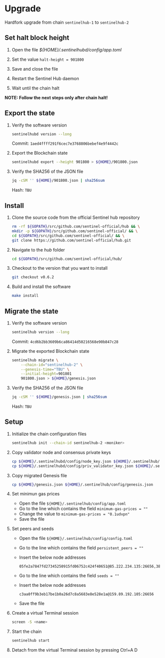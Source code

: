 # Upgrade

Hardfork upgrade from chain `sentinelhub-1` to `sentinelhub-2`

## Set halt block height

1. Open the file _${HOME}/.sentinelhubd/config/app.toml_

2. Set the value `halt-height = 901800`

3. Save and close the file

4. Restart the Sentinel Hub daemon

5. Wait until the chain halt

__NOTE: Follow the next steps only after chain halt!__

## Export the state

1. Verify the software version

    ``` sh
    sentinelhubd version --long
    ```

    Commit: `1aed4ffff291f6cec7e3768806bebef4e9f4442c`

2. Export the Blockchain state

    ``` sh
    sentinelhubd export --height 901800 > ${HOME}/901800.json
    ```

3. Verify the SHA256 of the JSON file

    ``` sh
    jq -cSM '' ${HOME}/901800.json | sha256sum
    ```

    Hash: `TBU`

## Install

1. Clone the source code from the official Sentinel hub repository

    ``` sh
    rm -rf ${GOPATH}/src/github.com/sentinel-official/hub && \
    mkdir -p ${GOPATH}/src/github.com/sentinel-official/ && \
    cd ${GOPATH}/src/github.com/sentinel-official/ && \
    git clone https://github.com/sentinel-official/hub.git
    ```

2. Navigate to the _hub_ folder

    ``` sh
    cd ${GOPATH}/src/github.com/sentinel-official/hub/
    ```

3. Checkout to the version that you want to install

    ``` sh
    git checkout v0.6.2
    ```

4. Build and install the software

    ``` sh
    make install
    ```

## Migrate the state

1. Verify the software version

    ``` sh
    sentinelhub version --long
    ```

    Commit: `4cd6b2bb3609b6ca86414d50216568e90b847c28`

2. Migrate the exported Blockchain state

    ``` sh
    sentinelhub migrate \
        --chain-id="sentinelhub-2" \
        --genesis-time="TBU" \
        --initial-height=901801
        901800.json > ${HOME}/genesis.json
    ```

3. Verify the SHA256 of the JSON file

    ``` sh
    jq -cSM '' ${HOME}/genesis.json | sha256sum
    ```

    Hash: `TBU`

## Setup

1. Initialize the chain configuration files

    ``` sh
    sentinelhub init --chain-id sentinelhub-2 <moniker>
    ```

2. Copy validator node and consensus private keys

    ``` sh
    cp ${HOME}/.sentinelhubd/config/node_key.json ${HOME}/.sentinelhub/config/node_key.json
    cp ${HOME}/.sentinelhubd/config/priv_validator_key.json ${HOME}/.sentinelhub/config/priv_validator_key.json
    ```

3. Copy migrated Genesis file

    ``` sh
    cp ${HOME}/genesis.json ${HOME}/.sentinelhub/config/genesis.json
    ```

4. Set minimun gas prices

    * Open the file `${HOME}/.sentinelhub/config/app.toml`
    * Go to the line which contains the field `minimum-gas-prices = ""`
    * Change the value to `minimum-gas-prices = "0.1udvpn"`
    * Save the file

5. Set peers and seeds

    * Open the file `${HOME}/.sentinelhub/config/config.toml`
    * Go to the line which contains the field `persistent_peers = ""`
    * Insert the below node addresses

        ``` text
        05fe2a7847fd27345250915fd06752c424f40651@85.222.234.135:26656,387027e3b1180d3a619cbbf3462704a490785963@54.176.90.228:26656,63bd9cfce0f0d274aad5b166dd06d829021aec43@121.78.247.243:56656,855807cc6a919c22ec943050ebb5c80b23724ed0@3.239.11.246:26656,8caefbf8f4318ecc93f2c901cf11470e4a16c818@161.97.135.122:26656,9174af5f16f74660cccf49f893d243949af45f7f@54.177.29.46:26656,9fa528bd2b9e7c80724a1d8a4e1a2a8a83e7d123@142.93.72.221:26656,a77f6a094578dad899e2f40e0626b4c6d4705311@3.36.165.232:26656,bd45a11390d16d128a9eeea3935b53d7a1a3c120@15.236.127.69:26656,cdb8dd7628460a546ce1594ca0bc0c20366514cf@34.72.64.178:26656,d1efceccb04ded9a604e5235f76da86872157d68@161.97.149.223:26656,e00b23444cc8dbb353d5faa765ab36cfc0116b57@83.60.98.134:28685,e5ee89bd4fc371c6a0e66d2b8daefd891b6b87b5@157.90.117.58:26656,f7ceb735606f90df7eb6cd987641876955b6e325@46.4.55.150:36656
        ```

    * Go to the line which contains the field `seeds = ""`
    * Insert the below node addresses

        ``` text
        c3aa0ff9b3eb17be1b0a26d7c8a5683e8e528e1a@159.89.192.105:26656
        ```

    * Save the file

6. Create a virtual Terminal session

    ``` sh
    screen -S <name>
    ```

7. Start the chain

    ``` sh
    sentinelhub start
    ```

8. Detach from the virtual Terminal session by pressing Ctrl+A D
